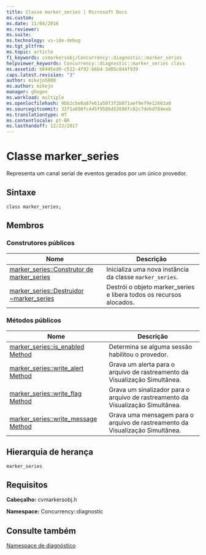 ```yaml
---
title: Classe marker_series | Microsoft Docs
ms.custom: 
ms.date: 11/04/2016
ms.reviewer: 
ms.suite: 
ms.technology: vs-ide-debug
ms.tgt_pltfrm: 
ms.topic: article
f1_keywords: cvmarkersobj/Concurrency::diagnostic::marker_series
helpviewer_keywords: Concurrency::diagnostic::marker_series class
ms.assetid: b8445ed0-c512-4f92-b6b4-3d05c044f939
caps.latest.revision: "3"
author: mikejo5000
ms.author: mikejo
manager: ghogen
ms.workload: multiple
ms.openlocfilehash: 9bb2cbe0a87e61a50f3f2b071aef9ef9e12663a0
ms.sourcegitcommit: 32f1a690fc445f9586d53698fc82c7debd784eeb
ms.translationtype: HT
ms.contentlocale: pt-BR
ms.lasthandoff: 12/22/2017
---
```

# <a name="markerseries-class"></a>Classe marker_series
Representa um canal serial de eventos gerados por um único provedor.  
  
## <a name="syntax"></a>Sintaxe  
  
```  
class marker_series;  
```  
  
## <a name="members"></a>Membros  
  
### <a name="public-constructors"></a>Construtores públicos  
  
|Nome|Descrição|  
|----------|-----------------|  
|[marker_series::Construtor de marker_series](../profiling/marker-series-marker-series-constructor.md)|Inicializa uma nova instância da classe `marker_series`.|  
|[marker_series::Destruidor ~marker_series](../profiling/marker-series-tilde-marker-series-destructor.md)|Destrói o objeto marker_series e libera todos os recursos alocados.|  
  
### <a name="public-methods"></a>Métodos públicos  
  
|Nome|Descrição|  
|----------|-----------------|  
|[marker_series::is_enabled Method](../profiling/marker-series-is-enabled-method.md)|Determina se alguma sessão habilitou o provedor.|  
|[marker_series::write_alert Method](../profiling/marker-series-write-alert-method.md)|Grava um alerta para o arquivo de rastreamento da Visualização Simultânea.|  
|[marker_series::write_flag Method](../profiling/marker-series-write-flag-method.md)|Grava um sinalizador para o arquivo de rastreamento da Visualização Simultânea.|  
|[marker_series::write_message Method](../profiling/marker-series-write-message-method.md)|Grava uma mensagem para o arquivo de rastreamento da Visualização Simultânea.|  
  
## <a name="inheritance-hierarchy"></a>Hierarquia de herança  
 `marker_series`  
  
## <a name="requirements"></a>Requisitos  
 **Cabeçalho:** cvmarkersobj.h  
  
 **Namespace:** Concurrency::diagnostic  
  
## <a name="see-also"></a>Consulte também  
 [Namespace de diagnóstico](../profiling/diagnostic-namespace.md)